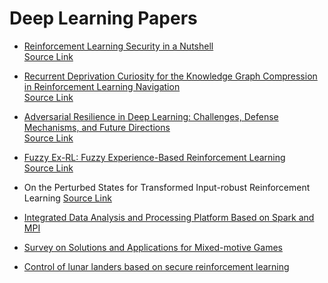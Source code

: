 <head>
  
</head>

# Deep Learning Papers

+ [Reinforcement Learning Security in a Nutshell](Reinforcement_Learning_Security.pdf) <br />
[Source Link](https://www.bsi.bund.de/SharedDocs/Downloads/EN/BSI/KI/Reinforcement_Learning_Security_in_a_Nutshell.pdf?__blob=publicationFile&v=1)

+ [Recurrent Deprivation Curiosity for the Knowledge Graph Compression in Reinforcement Learning Navigation](Graph_Compression_In_Reinforcement_Learning.pdf) <br />
[Source Link](https://ceur-ws.org/Vol-3581/92_WIP.pdf)

+ [Adversarial Resilience in Deep Learning: Challenges, Defense Mechanisms, and Future Directions](Adversarial_Resilience.pdf) <br />
[Source Link](https://papers.ssrn.com/sol3/Delivery.cfm/5167430.pdf?abstractid=5167430&mirid=1&type=2)

+ [Fuzzy Ex-RL: Fuzzy Experience-Based Reinforcement Learning](Fuzzy_EXRL.pdf) <br />
[Source Link](https://mlkd.aut.ac.ir/proceedings/2024/paper/3B.1.pdf)


+ On the Perturbed States for Transformed Input-robust Reinforcement Learning
[Source Link](https://arxiv.org/pdf/2408.00023)

+ [Integrated Data Analysis and Processing Platform Based on Spark and MPI](Integrated_Data_Analysis.pdf)

+ [Survey on Solutions and Applications for Mixed-motive Games](Survey_Mixed_Motive_Games.pdf)

+ [Control of lunar landers based on secure reinforcement learning](Lunar_Lander_Reinforcement_Learning.pdf)
